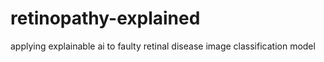 # retinopathy-explained
applying explainable ai to faulty retinal disease image classification model
